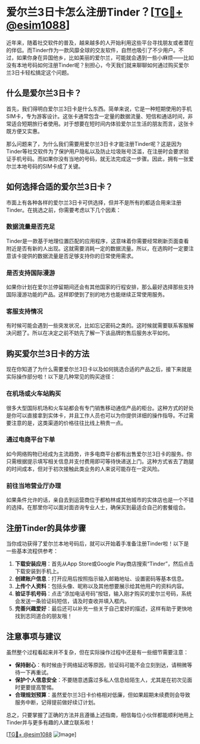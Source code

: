 # 爱尔兰3日卡怎么注册Tinder？[[TG💪+ @esim1088](https://t.me/s/esim1088)]

近年来，随着社交软件的普及，越来越多的人开始利用这些平台寻找朋友或者潜在的伴侣。而Tinder作为一款风靡全球的交友软件，自然也吸引了不少用户。不过，如果你身在异国他乡，比如美丽的爱尔兰，可能就会遇到一些小麻烦——比如没有本地号码如何注册Tinder呢？别担心，今天我们就来聊聊如何通过购买爱尔兰3日卡轻松搞定这个问题。

## 什么是爱尔兰3日卡？

首先，我们得明白爱尔兰3日卡是什么东西。简单来说，它是一种短期使用的手机SIM卡，专为游客设计。这张卡通常包含一定量的数据流量、短信和通话时间，非常适合短期旅行者使用。对于想要在短时间内体验爱尔兰生活的朋友而言，这张卡既方便又实惠。

那么问题来了，为什么我们需要用爱尔兰3日卡才能注册Tinder呢？这是因为Tinder等社交软件为了保护用户隐私以及防止垃圾账号泛滥，在注册时会要求验证手机号码。而如果你没有当地的号码，就无法完成这一步骤。因此，拥有一张爱尔兰本地号码的SIM卡成了关键。

## 如何选择合适的爱尔兰3日卡？

市面上有各种各样的爱尔兰3日卡可供选择，但并不是所有的都适合用来注册Tinder。在挑选之前，你需要考虑以下几个因素：

### 数据流量是否充足

Tinder是一款基于地理位置匹配的应用程序，这意味着你需要经常刷新页面查看附近是否有新的人出现。这就需要消耗一定的数据流量。所以，在选购时一定要注意该卡提供的数据流量是否足够支持你的日常使用需求。

### 是否支持国际漫游

如果你计划在爱尔兰停留期间还会有其他国家的行程安排，那么最好选择那些支持国际漫游功能的产品。这样即使到了别的地方也能继续正常使用服务。

### 客服支持情况

有时候可能会遇到一些突发状况，比如忘记密码之类的。这时候就需要联系客服解决问题了。所以在决定之前不妨先了解一下该品牌的售后服务水平如何。

## 购买爱尔兰3日卡的方法

现在你知道了为什么需要爱尔兰3日卡以及如何挑选合适的产品之后，接下来就是实际操作部分啦！以下是几种常见的购买途径：

### 在机场或火车站购买

很多大型国际机场和火车站都会有专门销售移动通信产品的柜台。这种方式的好处是你可以直接拿到实体卡，并且工作人员也可以为你提供详细的操作指导。不过需要注意的是，这类渠道的价格往往比线上稍贵一点。

### 通过电商平台下单

如今网络购物已经成为主流趋势，许多电商平台都有出售爱尔兰3日卡的服务。你只需根据提示填写相关信息并支付费用即可等待快递送上门。这种方式省去了跑腿的时间成本，但对于初次接触此类业务的人来说可能存在一定风险。

### 前往当地营业厅办理

如果条件允许的话，亲自去到运营商位于都柏林或其他城市的实体店也是一个不错的选择。在那里你可以面对面咨询专业人士，确保买到最适合自己的套餐组合。

## 注册Tinder的具体步骤

当你成功获得了爱尔兰本地号码后，就可以开始着手准备注册Tinder啦！以下是一些基本流程供参考：

1. **下载安装应用**：首先从App Store或Google Play商店搜索“Tinder”，然后点击下载安装到手机上。
2. **创建账户信息**：打开应用后按照指示输入邮箱地址、设置密码等基本信息。
3. **上传个人资料**：包括头像、昵称以及其他想要展示给其他用户的资料内容。
4. **验证手机号码**：点击“添加电话号码”按钮，输入刚才购买的爱尔兰号码，系统会发送一条验证码短信，请及时查收并填入框内。
5. **完善兴趣爱好**：最后还可以补充一些关于自己爱好的描述，这样有助于更快地找到志同道合的朋友哦！

## 注意事项与建议

虽然整个过程看起来并不复杂，但在实际操作过程中还是有一些细节需要注意：

- **保持耐心**：有时候由于网络延迟等原因，验证码可能不会立刻到达，请稍微等待一下再重试。
- **保护个人信息安全**：不要随意透露过多私人信息给陌生人，尤其是在初次见面时更要提高警惕。
- **合理规划预算**：虽然爱尔兰3日卡价格相对低廉，但如果超期未续费则会导致服务中断，记得提前做好续订计划。

总之，只要掌握了正确的方法并且遵循上述指南，相信每位小伙伴都能顺利地用上Tinder并与更多有趣的人建立联系啦！

[[TG💪+ @esim1088](https://t.me/s/esim1088) ![Image](https://i.postimg.cc/4NQfJmqS/Snipaste-2025-05-13-00-14-12.png)]